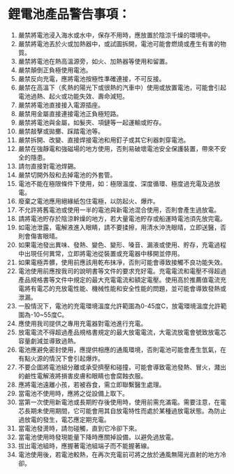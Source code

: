 # 鋰電池產品警告事項：

1. 嚴禁將電池浸入海水或水中，保存不用時，應放置於陰涼千燥的環境中。
2. 嚴禁將電池丟於火或加熱器中，或試圖拆開，電池可能會燃燒或產生有害的物質。
3. 嚴禁將電池在熱高溫源旁，如火、加熱器等使用和留置。
4. 嚴禁顛倒正負極使用電池。
5. 嚴禁反向充電，應將電池按極性準確連接，不可反接。
6. 嚴禁在高溫下（炙熱的陽光下或很熱的汽車中）使用或放置電池，可能會引起電池過熱、起火或功能失效、壽命減短。
7. 嚴禁將電池直接接入電源插座。
8. 嚴禁用金屬直接連接電池正負極短路。
9. 嚴禁將電池與金屬，如髮夾、項鏈等一起運輸或貯存。
10. 嚴禁敲擊或拋擲、踩踏電池等。
11. 嚴禁拆開、改變、直接焊接電池和用釘子或其它利器刺穿電池。
12. 嚴禁在強靜電和強磁場的地方使用，否則易破壞電池安全保護裝置，帶來不安全的隱患。
13. 請勿直接對電池焊錫。
14. 嚴禁切開外殼和去掉電池的外套管。
15. 電池不能在極限條件下使用，如：極限溫度、深度循環、極度過充電及過放電。
16. 廢棄之電池應用絕緣紙包住電極，以防起火、爆炸。
17. 不允許將舊電池或使用一半的電池與新電池混合使用，否則會產生過放電。
18. 請將電池貯存於陰涼幹燥的地方，若大量電池貯存或船運時電池須先放完電。
19. 如電池泄露，電解液進入眼睛，請不要揉擦，用清水沖洗眼晴，立即送醫，否則會傷害眼晴。
20. 如果電池發出異味、發熱、變色、變形、嗓音、漏液或使用、貯存，充電過程中出現任何異常，立即將電池從裝置或充電器中移開並停用。
21. 如果電極弄髒，使用前應該用乾布抹凈，否則可能會導致接觸不良功能失效。
22. 電池使用前應按我司的說明書等文件的要求充好電。充電電流和電壓不得超過產品規格書等文件中規定的最大充電電流和額定電壓。使用高於推薦值電流充電將有電芯的充放電性能、機械性能和安全性能的問題，並可能會導致發熱或泄漏。
23. 一股情況下，電池的充電環境溫度允許範圍為0-45度C，放電環境溫度允許範圍為-10~55度C。
24. 應使用我司提供之專用充電器對電池進行充電。
25. 放電電流不得超過產品規格書規定的最大放電電流，大電流放電會號致放電芯容量劇減並導致過熱。
26. 電池應避免密封使用，應提供相應的通風環境，否則電池可能會產生氫氣，在有點火源的情況下會引起爆炸。
27. 不要企圖將電池組分離或承受擠壓和碰撞，可能會導致電池發熱、冒火，濺出的鹼性電解液將損害皮膚和眼睛也會腐蝕衣服。
28. 應將電池遠離小孩，若被吞食，需立即聯繫醫生處理。
29. 當電池不使用時，應將之從設備上取下。
30. 當第一次使用新電池或長期貯存後使用時，使用前需充滿電。需要注意，在電芯長期未使用期間，它可能會用其自放電特性而處於某種過放電狀態。為防止過放電的發生，電芯應定期充電。
31. 當電池發燙時，請勿碰觸，直到它冷卻下來。
32. 當電池使用時發現能量下降時應關掉設備，以避免過放電。
33. 拔出電池組時，應握著電池組端子而不能握著線。
34. 電池使用後，若電池較熱，在再次充電前可將之放於通風無陽光直射的地方冷卻。
